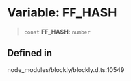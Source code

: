 # Variable: FF_HASH

> `const` **FF_HASH**: `number`

## Defined in

node_modules/blockly/blockly.d.ts:10549
